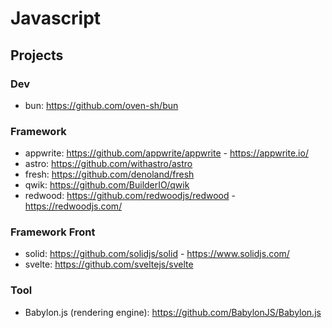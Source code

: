 # Javascript

## Projects

### Dev

* bun: https://github.com/oven-sh/bun

### Framework

* appwrite: https://github.com/appwrite/appwrite - https://appwrite.io/
* astro: https://github.com/withastro/astro
* fresh: https://github.com/denoland/fresh
* qwik: https://github.com/BuilderIO/qwik
* redwood: https://github.com/redwoodjs/redwood - https://redwoodjs.com/

### Framework Front

* solid: https://github.com/solidjs/solid - https://www.solidjs.com/
* svelte: https://github.com/sveltejs/svelte

### Tool

* Babylon.js (rendering engine): https://github.com/BabylonJS/Babylon.js